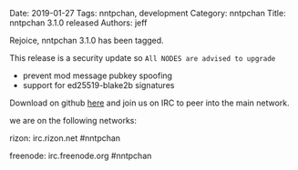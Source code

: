 Date: 2019-01-27
Tags: nntpchan, development
Category: nntpchan
Title: nntpchan 3.1.0 released
Authors: jeff


Rejoice, nntpchan 3.1.0 has been tagged.

This release is a security update so `All NODES are advised to upgrade`

* prevent mod message pubkey spoofing
* support for ed25519-blake2b signatures

Download on github [here](https://github.com/majestrate/nntpchan/releases/tag/v3.1.0) and join us on IRC to peer into the main network.

we are on the following networks:

rizon: irc.rizon.net #nntpchan

freenode: irc.freenode.org #nntpchan
